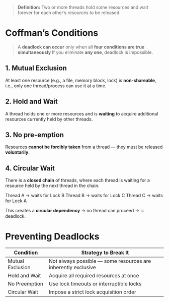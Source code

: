 > **Definition:** Two or more threads hold some resources and wait forever for each other’s resources to be released.


# Coffman’s Conditions

> A **deadlock can occur** only when all **four conditions are true simultaneously** If you eliminate **any one**, deadlock is impossible.

## 1. Mutual Exclusion

At least one resource (e.g., a file, memory block, lock) is **non-shareable**, i.e., only one thread/process can use it at a time.

## 2. Hold and Wait
A thread holds one or more resources and is **waiting** to acquire additional resources currently held by other threads.

## 3. No pre-emption
Resources **cannot be forcibly taken** from a thread — they must be released **voluntarily**.

## 4. Circular Wait
There is a **closed chain** of threads, where each thread is waiting for a resource held by the next thread in the chain.

Thread A → waits for Lock B
Thread B → waits for Lock C
Thread C → waits for Lock A

This creates a **circular dependency** → no thread can proceed → 💥 deadlock.

# Preventing Deadlocks

|**Condition**|**Strategy to Break It**|
|---|---|
|Mutual Exclusion|Not always possible — some resources are inherently exclusive|
|Hold and Wait|Acquire all required resources at once|
|No Preemption|Use lock timeouts or interruptible locks|
|Circular Wait|Impose a strict lock acquisition order|


